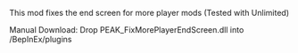 This mod fixes the end screen for more player mods (Tested with Unlimited)

Manual Download:
Drop PEAK_FixMorePlayerEndScreen.dll into <yourgame>/BepInEx/plugins


